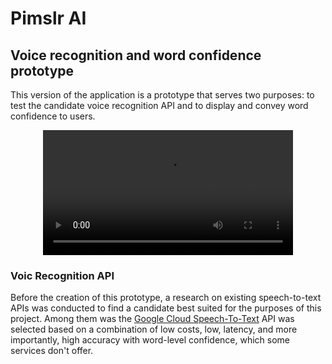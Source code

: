 # Pimslr AI

## Voice recognition and word confidence prototype

This version of the application is a prototype that serves two purposes: to test the candidate voice recognition API and to display and convey word confidence to users.

<div align="center">
  <video src="https://github.com/pimslr-ai/pimslr-ai-app/assets/56337726/08d8f023-df04-4827-8a67-6f5c3d00f63e" width="400" />
</div>

### Voic Recognition API

Before the creation of this prototype, a research on existing speech-to-text APIs was conducted to find a candidate best suited for the purposes of this project. Among them was the [Google Cloud Speech-To-Text](https://cloud.google.com/speech-to-text?hl=en) API was selected based on a combination of low costs, low, latency, and more importantly, high accuracy with word-level confidence, which some services don't offer.

